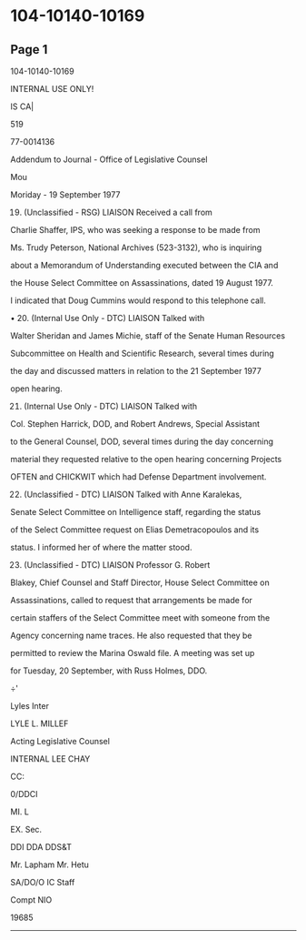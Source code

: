 # 104-10140-10169

## Page 1

104-10140-10169

INTERNAL USE ONLY!

IS CA|

519

77-0014136

Addendum to Journal - Office of Legislative Counsel

Mou

Moriday - 19 September 1977

19. (Unclassified - RSG) LIAISON Received a call from

Charlie Shaffer, IPS, who was seeking a response to be made from

Ms. Trudy Peterson, National Archives (523-3132), who is inquiring

about a Memorandum of Understanding executed between the CIA and

the House Select Committee on Assassinations, dated 19 August 1977.

I indicated that Doug Cummins would respond to this telephone call.

• 20. (Internal Use Only - DTC) LIAISON Talked with

Walter Sheridan and James Michie, staff of the Senate Human Resources

Subcommittee on Health and Scientific Research, several times during

the day and discussed matters in relation to the 21 September 1977

open hearing.

21. (Internal Use Only - DTC) LIAISON Talked with

Col. Stephen Harrick, DOD, and Robert Andrews, Special Assistant

to the General Counsel, DOD, several times during the day concerning

material they requested relative to the open hearing concerning Projects

OFTEN and CHICKWIT which had Defense Department involvement.

22. (Unclassified - DTC) LIAISON Talked with Anne Karalekas,

Senate Select Committee on Intelligence staff, regarding the status

of the Select Committee request on Elias Demetracopoulos and its

status. I informed her of where the matter stood.

23. (Unclassified - DTC) LIAISON Professor G. Robert

Blakey, Chief Counsel and Staff Director, House Select Committee on

Assassinations, called to request that arrangements be made for

certain staffers of the Select Committee meet with someone from the

Agency concerning name traces. He also requested that they be

permitted to review the Marina Oswald file. A meeting was set up

for Tuesday, 20 September, with Russ Holmes, DDO.

÷'

Lyles Inter

LYLE L. MILLEF

Acting Legislative Counsel

INTERNAL LEE CHAY

CC:

0/DDCI

MI. L

EX. Sec.

DDI DDA DDS&T

Mr. Lapham Mr. Hetu

SA/DO/O IC Staff

Compt NIO

19685

---

